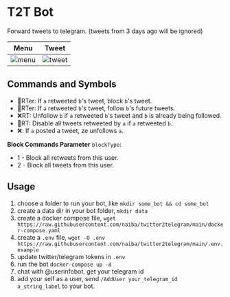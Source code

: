 # T2T Bot

Forward tweets to telegram. (tweets from 3 days ago will be ignored)

|  Menu  |  Tweet  |
|------|------|
|![menu](https://s1.ax1x.com/2022/04/09/LP568f.png)|![tweet](https://s1.ax1x.com/2022/04/09/LPI9G6.png)|

## Commands and Symbols

- 🚫RTer: If `a` retweeted `b`'s tweet, block `b`'s tweet.
- 👀RTer: If `a` retweeted `b`'s tweet, follow `b`'s future tweets.
- ❌RT: Unfollow `b` if `a` retweeted `b`'s tweet and `b` is already being followed.
- 🚫RT: Disable all tweets retweeted by `a` if `a` retweeted `b`.
- ❌: If `a` posted a tweet, ze unfollows `a`.

**Block Commands Parameter** `blockType`:

- 1 \- Block all retweets from this user.
- 2 \- Block all tweets from this user.

## Usage

1. choose a folder to run your bot, like `mkdir some_bot && cd some_bot`
2. create a data dir in your bot folder, `mkdir data`
3. create a docker compose file, `wget https://raw.githubusercontent.com/naiba/twitter2telegram/main/docker-compose.yaml`
4. create a `.env` file, `wget -O .env https://raw.githubusercontent.com/naiba/twitter2telegram/main/.env.example`
5. update twitter/telegram tokens in `.env`
6. run the bot `docker-compose up -d`
7. chat with @userinfobot, get your telegram id
8. add your self as a user, send `/AddUser your_telegram_id a_string_label` to your bot.
